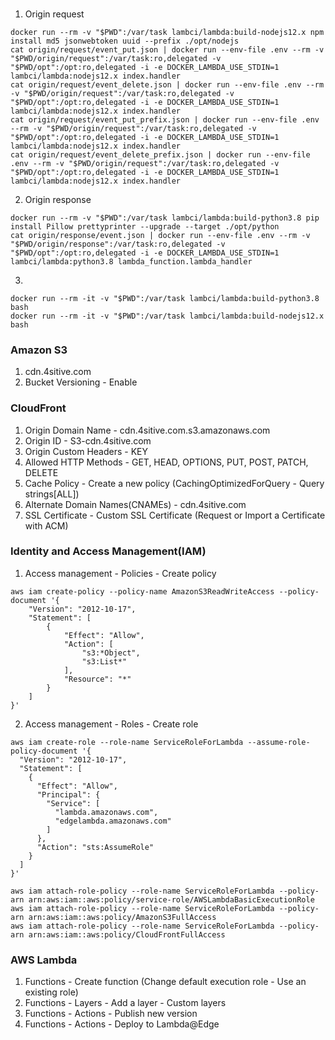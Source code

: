 ###
1. Origin request
```
docker run --rm -v "$PWD":/var/task lambci/lambda:build-nodejs12.x npm install md5 jsonwebtoken uuid --prefix ./opt/nodejs
cat origin/request/event_put.json | docker run --env-file .env --rm -v "$PWD/origin/request":/var/task:ro,delegated -v "$PWD/opt":/opt:ro,delegated -i -e DOCKER_LAMBDA_USE_STDIN=1 lambci/lambda:nodejs12.x index.handler
cat origin/request/event_delete.json | docker run --env-file .env --rm -v "$PWD/origin/request":/var/task:ro,delegated -v "$PWD/opt":/opt:ro,delegated -i -e DOCKER_LAMBDA_USE_STDIN=1 lambci/lambda:nodejs12.x index.handler
cat origin/request/event_put_prefix.json | docker run --env-file .env --rm -v "$PWD/origin/request":/var/task:ro,delegated -v "$PWD/opt":/opt:ro,delegated -i -e DOCKER_LAMBDA_USE_STDIN=1 lambci/lambda:nodejs12.x index.handler
cat origin/request/event_delete_prefix.json | docker run --env-file .env --rm -v "$PWD/origin/request":/var/task:ro,delegated -v "$PWD/opt":/opt:ro,delegated -i -e DOCKER_LAMBDA_USE_STDIN=1 lambci/lambda:nodejs12.x index.handler
```
2. Origin response
```
docker run --rm -v "$PWD":/var/task lambci/lambda:build-python3.8 pip install Pillow prettyprinter --upgrade --target ./opt/python
cat origin/response/event.json | docker run --env-file .env --rm -v "$PWD/origin/response":/var/task:ro,delegated -v "$PWD/opt":/opt:ro,delegated -i -e DOCKER_LAMBDA_USE_STDIN=1 lambci/lambda:python3.8 lambda_function.lambda_handler
```
3.
```
docker run --rm -it -v "$PWD":/var/task lambci/lambda:build-python3.8 bash
docker run --rm -it -v "$PWD":/var/task lambci/lambda:build-nodejs12.x bash
```

### Amazon S3
1. cdn.4sitive.com
2. Bucket Versioning - Enable

### CloudFront
1. Origin Domain Name - cdn.4sitive.com.s3.amazonaws.com
2. Origin ID - S3-cdn.4sitive.com
3. Origin Custom Headers - KEY
3. Allowed HTTP Methods - GET, HEAD, OPTIONS, PUT, POST, PATCH, DELETE
4. Cache Policy - Create a new policy (CachingOptimizedForQuery - Query strings[ALL])
5. Alternate Domain Names(CNAMEs) - cdn.4sitive.com
6. SSL Certificate - Custom SSL Certificate (Request or Import a Certificate with ACM)


### Identity and Access Management(IAM)
1. Access management - Policies - Create policy
```
aws iam create-policy --policy-name AmazonS3ReadWriteAccess --policy-document '{
    "Version": "2012-10-17",
    "Statement": [
        {
            "Effect": "Allow",
            "Action": [
                "s3:*Object",
                "s3:List*"
            ],
            "Resource": "*"
        }
    ]
}'
```
2. Access management - Roles - Create role
```
aws iam create-role --role-name ServiceRoleForLambda --assume-role-policy-document '{
  "Version": "2012-10-17",
  "Statement": [
    {
      "Effect": "Allow",
      "Principal": {
        "Service": [
          "lambda.amazonaws.com",
          "edgelambda.amazonaws.com"
        ]
      },
      "Action": "sts:AssumeRole"
    }
  ]
}'
```
```
aws iam attach-role-policy --role-name ServiceRoleForLambda --policy-arn arn:aws:iam::aws:policy/service-role/AWSLambdaBasicExecutionRole
aws iam attach-role-policy --role-name ServiceRoleForLambda --policy-arn arn:aws:iam::aws:policy/AmazonS3FullAccess
aws iam attach-role-policy --role-name ServiceRoleForLambda --policy-arn arn:aws:iam::aws:policy/CloudFrontFullAccess
```

### AWS Lambda
1. Functions - Create function (Change default execution role - Use an existing role)
2. Functions - Layers - Add a layer - Custom layers
3. Functions - Actions - Publish new version
4. Functions - Actions - Deploy to Lambda@Edge
